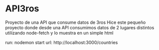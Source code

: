 # API3ros
Proyecto de una API que consume datos de 3ros
Hice este pequeño proyecto donde desde una API consumimos datos de 2 lugares distintos utilizando node-fetch y lo muestra en un simple html

run: nodemon start
url: http://localhost:3000/countries
